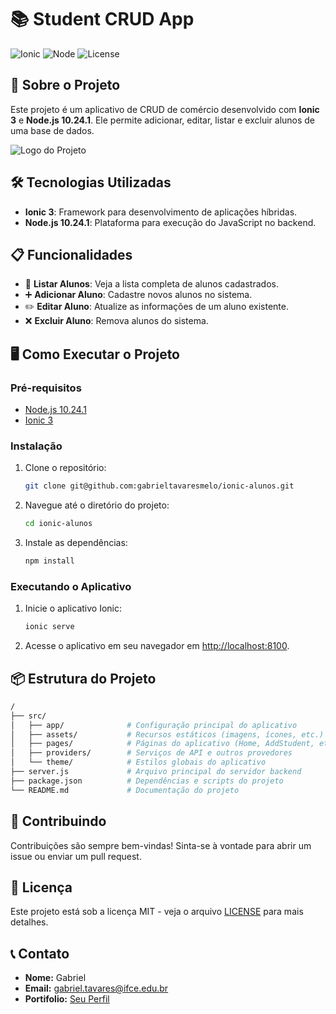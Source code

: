 # 📚 Student CRUD App

![Ionic](https://img.shields.io/badge/Ionic-3.9.2-blue.svg)
![Node](https://img.shields.io/badge/Node-10.24.1-green.svg)
![License](https://img.shields.io/badge/License-MIT-yellow.svg)

## 🚀 Sobre o Projeto

Este projeto é um aplicativo de CRUD de comércio desenvolvido com **Ionic 3** e **Node.js 10.24.1**. Ele permite adicionar, editar, listar e excluir alunos de uma base de dados. 

![Logo do Projeto](print.png)

## 🛠️ Tecnologias Utilizadas

- **Ionic 3**: Framework para desenvolvimento de aplicações híbridas.
- **Node.js 10.24.1**: Plataforma para execução do JavaScript no backend.

## 📋 Funcionalidades

- 📄 **Listar Alunos**: Veja a lista completa de alunos cadastrados.
- ➕ **Adicionar Aluno**: Cadastre novos alunos no sistema.
- ✏️ **Editar Aluno**: Atualize as informações de um aluno existente.
- ❌ **Excluir Aluno**: Remova alunos do sistema.

## 🖥️ Como Executar o Projeto

### Pré-requisitos

- [Node.js 10.24.1](https://nodejs.org/en/download/)
- [Ionic 3](https://ionicframework.com/docs/v3)

### Instalação

1. Clone o repositório:

    ```bash
    git clone git@github.com:gabrieltavaresmelo/ionic-alunos.git
    ```

2. Navegue até o diretório do projeto:

    ```bash
    cd ionic-alunos
    ```

3. Instale as dependências:

    ```bash
    npm install
    ```

### Executando o Aplicativo

1. Inicie o aplicativo Ionic:

    ```bash
    ionic serve
    ```

2. Acesse o aplicativo em seu navegador em [http://localhost:8100](http://localhost:8100).

## 📦 Estrutura do Projeto

```bash
/
├── src/
│   ├── app/              # Configuração principal do aplicativo
│   ├── assets/           # Recursos estáticos (imagens, ícones, etc.)
│   ├── pages/            # Páginas do aplicativo (Home, AddStudent, etc.)
│   ├── providers/        # Serviços de API e outros provedores
│   └── theme/            # Estilos globais do aplicativo
├── server.js             # Arquivo principal do servidor backend
├── package.json          # Dependências e scripts do projeto
└── README.md             # Documentação do projeto
```

## 🤝 Contribuindo

Contribuições são sempre bem-vindas! Sinta-se à vontade para abrir um issue ou enviar um pull request.

## 📄 Licença

Este projeto está sob a licença MIT - veja o arquivo [LICENSE](LICENSE) para mais detalhes.

## 📞 Contato

- **Nome:** Gabriel
- **Email:** gabriel.tavares@ifce.edu.br
- **Portifolio:** [Seu Perfil](https://github.com/gabrieltavaresmelo)
